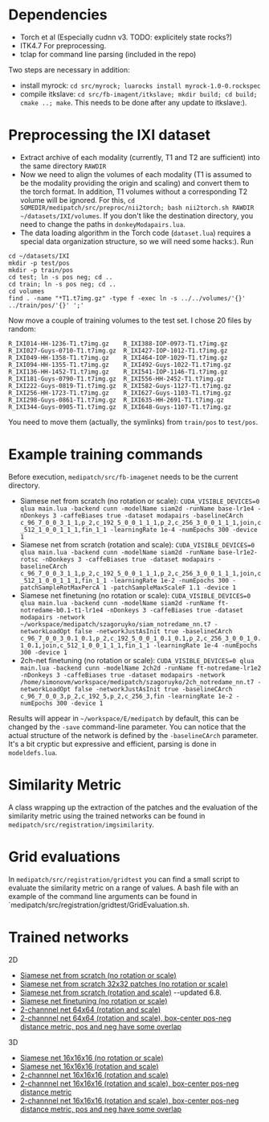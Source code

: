 # Dependencies
* Torch et al (Especially cudnn v3. TODO: explicitely state rocks?)
* ITK4.7 For preprocessing.
* tclap for command line parsing (included in the repo)

Two steps are necessary in addition:
- install myrock: `cd src/myrock; luarocks install myrock-1.0-0.rockspec`
- compile itkslave: `cd src/fb-imagent/itkslave; mkdir build; cd build; cmake ..; make`. This needs to be done after any update to itkslave:).


# Preprocessing the IXI dataset #
* Extract archive of each modality (currently, T1 and T2 are sufficient) into the same directory `RAWDIR`
* Now we need to align the volumes of each modality (T1 is assumed to be the modality providing the origin and scaling) and convert them to the torch format. In addition, T1 volumes without a corresponding T2 volume will be ignored. For this, `cd SOMEDIR/medipatch/src/preproc/nii2torch; bash nii2torch.sh RAWDIR ~/datasets/IXI/volumes`. If you don't like the destination directory, you need to change the paths in `donkeyModapairs.lua`.
* The data loading algorithm in the Torch code (`dataset.lua`) requires a special data organization structure, so we will need some hacks:). Run
```
cd ~/datasets/IXI
mkdir -p test/pos
mkdir -p train/pos
cd test; ln -s pos neg; cd ..
cd train; ln -s pos neg; cd ..
cd volumes
find . -name "*T1.t7img.gz" -type f -exec ln -s ../../volumes/'{}' ../train/pos/'{}' ';'
```
Now move a couple of training volumes to the test set. I chose 20 files by random:
```
R_IXI014-HH-1236-T1.t7img.gz    R_IXI388-IOP-0973-T1.t7img.gz
R_IXI027-Guys-0710-T1.t7img.gz  R_IXI427-IOP-1012-T1.t7img.gz
R_IXI049-HH-1358-T1.t7img.gz    R_IXI464-IOP-1029-T1.t7img.gz
R_IXI094-HH-1355-T1.t7img.gz    R_IXI492-Guys-1022-T1.t7img.gz
R_IXI136-HH-1452-T1.t7img.gz    R_IXI541-IOP-1146-T1.t7img.gz
R_IXI181-Guys-0790-T1.t7img.gz  R_IXI556-HH-2452-T1.t7img.gz
R_IXI222-Guys-0819-T1.t7img.gz  R_IXI582-Guys-1127-T1.t7img.gz
R_IXI256-HH-1723-T1.t7img.gz    R_IXI627-Guys-1103-T1.t7img.gz
R_IXI298-Guys-0861-T1.t7img.gz  R_IXI635-HH-2691-T1.t7img.gz
R_IXI344-Guys-0905-T1.t7img.gz  R_IXI648-Guys-1107-T1.t7img.gz
```
You need to move them (actually, the symlinks) from `train/pos` to `test/pos`.

# Example training commands #
Before execution, `medipatch/src/fb-imagenet` needs to be the current directory. 

* Siamese net from scratch (no rotation or scale): `CUDA_VISIBLE_DEVICES=0 qlua main.lua -backend cunn -modelName siam2d -runName base-lr1e4 -nDonkeys 3 -caffeBiases true -dataset modapairs -baselineCArch c_96_7_0_0_3_1_1,p_2,c_192_5_0_0_1_1_1,p_2,c_256_3_0_0_1_1_1,join,c_512_1_0_0_1_1_1,fin_1_1 -learningRate 1e-4 -numEpochs 300 -device 1`
* Siamese net from scratch (rotation and scale): `CUDA_VISIBLE_DEVICES=0 qlua main.lua -backend cunn -modelName siam2d -runName base-lr1e2-rotsc -nDonkeys 3 -caffeBiases true -dataset modapairs -baselineCArch c_96_7_0_0_3_1_1,p_2,c_192_5_0_0_1_1_1,p_2,c_256_3_0_0_1_1_1,join,c_512_1_0_0_1_1_1,fin_1_1 -learningRate 1e-2 -numEpochs 300 -patchSampleRotMaxPercA 1 -patchSampleMaxScaleF 1.1 -device 1 `
* Siamese net finetuning (no rotation or scale): `CUDA_VISIBLE_DEVICES=0 qlua main.lua -backend cunn -modelName siam2d -runName ft-notredame-b0.1-t1-lr1e4 -nDonkeys 3 -caffeBiases true -dataset modapairs -network ~/workspace/medipatch/szagoruyko/siam_notredame_nn.t7 -networkLoadOpt false -networkJustAsInit true -baselineCArch c_96_7_0_0_3_0.1_0.1,p_2,c_192_5_0_0_1_0.1_0.1,p_2,c_256_3_0_0_1_0.1_0.1,join,c_512_1_0_0_1_1_1,fin_1_1 -learningRate 1e-4 -numEpochs 300 -device 1`
* 2ch-net finetuning (no rotation or scale): `CUDA_VISIBLE_DEVICES=0 qlua main.lua -backend cunn -modelName 2ch2d -runName ft-notredame-lr1e2 -nDonkeys 3 -caffeBiases true -dataset modapairs -network /home/simonovm/workspace/medipatch/szagoruyko/2ch_notredame_nn.t7 -networkLoadOpt false -networkJustAsInit true -baselineCArch c_96_7_0_0_3,p_2,c_192_5,p_2,c_256_3,fin -learningRate 1e-2 -numEpochs 300 -device 1`

Results will appear in `~/workspace/E/medipatch` by default, this can be changed by the `-save` command-line parameter. You can notice that the actual structure of the network is defined by the `-baselineCArch` parameter. It's a bit cryptic but expressive and efficient, parsing is done in `modeldefs.lua`.

# Similarity Metric
A class wrapping up the extraction of the patches and the evaluation of the similarity metric using the trained networks can be found in `medipatch/src/registration/imgsimilarity`. 

# Grid evaluations
In `medipatch/src/registration/gridtest` you can find a small script to evaluate the similarity metric on a range of values. A bash file with an example of the command line arguments can be found in `medipatch/src/registration/gridtest/GridEvaluation.sh.      

# Trained networks #
2D
* [Siamese net from scratch (no rotation or scale)](http://imagine.enpc.fr/~simonovm/medipatch/nets/main-siam2d/20150712-205257-base-lr1e4/network.net)
* [Siamese net from scratch 32x32 patches (no rotation or scale)](http://imagine.enpc.fr/~simonovm/medipatch/nets/main-siam2d/20150712-205529-base-patch32-lr1e4/network.net)
* [Siamese net from scratch (rotation and scale)](http://imagine.enpc.fr/~simonovm/medipatch/nets/main-siam2d/20150805-124204-base-lr1e2-rotsc-fixfullrot-ex/network.net) --updated 6.8.
* [Siamese net finetuning (no rotation or scale)](http://imagine.enpc.fr/~simonovm/medipatch/nets/main-siam2d/20150712-205257-base-lr1e4/network.net)
* [2-channnel net 64x64  (rotation and scale)](http://imagine.enpc.fr/~simonovm/medipatch/nets/main-2ch2d/20150806-191453-base-lr1e2-rotsc/network.net)
* [2-channnel net 64x64  (rotation and scale), box-center pos-neg distance metric, pos and neg have some overlap](http://imagine.enpc.fr/~simonovm/medipatch/nets/main-2ch2d/20150814-162410-base-lr1e2-rotsc-dCenter-1/network.net)

3D
* [Siamese net 16x16x16 (no rotation or scale)](http://imagine.enpc.fr/~simonovm/medipatch/nets/main-siam3d/20150804-022816-base-ps16-5_3p_3-lr1e2-cudnn/network.net)
* [Siamese net 16x16x16 (rotation and scale)](http://imagine.enpc.fr/~simonovm/medipatch/nets/main-siam3d/20150806-180730-base-ps16-5_3p_3-lr1e2-cudnn-rotsc/network.net)
* [2-channnel net 16x16x16 (rotation and scale)](http://imagine.enpc.fr/~simonovm/medipatch/nets/main-2ch3d/20150806-191854-base-ps16-5_3p_3-lr1e2-rotsc/network.net)
* [2-channnel net 16x16x16 (rotation and scale), box-center pos-neg distance metric](http://imagine.enpc.fr/~simonovm/medipatch/nets/main-2ch3d/20150808-153509-base-ps16-5_3p_3-lr1e2-rotsc-dCenter07/network.net)
* [2-channnel net 16x16x16 (rotation and scale), box-center pos-neg distance metric, pos and neg have some overlap](http://imagine.enpc.fr/~simonovm/medipatch/nets/main-2ch3d/20150808-153513-base-ps16-5_3p_3-lr1e2-rotsc-dCenter-1/network.net)
